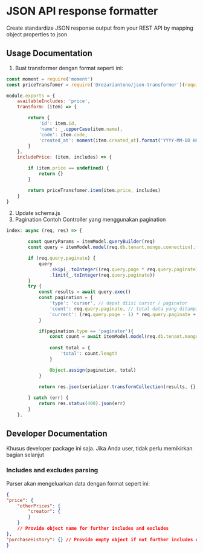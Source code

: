 
  

# JSON API response formatter

  

Create standardize JSON response output from your REST API by mapping object properties to json

  

## Usage Documentation

 1. Buat transformer dengan format seperti ini:
		
```javascript
const moment = require('moment')
const priceTransfomer = require('@rezariantono/json-transformer')(require('xolura/retail/base/app/item/embeds/price/transformers/price-transformer'))

module.exports = {
    availableIncludes: 'price',
    transform: (item) => {

        return {
            'id': item.id,
            'name': _.upperCase(item.name),
            'code': item.code,
            'created_at': moment(item.created_at).format('YYYY-MM-DD HH:mm:ss')
        }
    },
    includePrice: (item, includes) => {

        if (item.price == undefined) {
            return {}
        }

        return priceTransfomer.item(item.price, includes)
    }
} 
```
 2.  Update schema.js
3. Pagination
Contoh Controller yang menggunakan pagination
```javascript
index: async (req, res) => {

        const queryParams = itemModel.queryBuilder(req)
        const query = itemModel.model(req.db.tenant.mongo.connection).find(queryParams)

        if (req.query.paginate) {
            query
                .skip(_.toInteger((req.query.page * req.query.paginate) - 1))
                .limit(_.toInteger(req.query.paginate))
        }
        try {
            const results = await query.exec()
            const pagination = {
                'type': 'cursor', // dapat diisi cursor / paginator
                'count': req.query.paginate, // total data yang ditampilkan per page
                'current': (req.query.page - 1) * req.query.paginate + 1
            }

            if(pagination.type == 'paginator'){
                const count = await itemModel.model(req.db.tenant.mongo.connection).find({}).exec() 
                
                const total = {
                    'total': count.length
                }

                Object.assign(pagination, total)
            }
            
            return res.json(serializer.transformCollection(results, {}, req,pagination ))

        } catch (err) {
            return res.status(400).json(err)
        }
    },
```
  
  
  
  

## Developer Documentation

  

Khusus developer package ini saja. Jika Anda user, tidak perlu memikirkan bagian selanjut

  

### Includes and excludes parsing

  
Parser akan mengeluarkan data dengan format sepert ini:
  

```JSON
{
"price": {
	"otherPrices": {
		"creator": {
		}
	}
	// Provide object name for further includes and excludes
},
"purchaseHistory": {} // Provide empty object if not further includes or excludes is expected
}

```